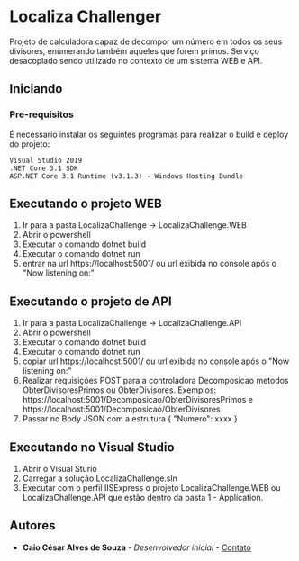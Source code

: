 # Localiza Challenger
Projeto de calculadora capaz de decompor um número em todos os seus divisores, enumerando também aqueles que forem primos. Serviço desacoplado sendo utilizado
no contexto de um sistema WEB e API.

## Iniciando

### Pre-requisitos

É necessario instalar os seguintes programas para realizar o build e deploy do projeto:

```
Visual Studio 2019
.NET Core 3.1 SDK
ASP.NET Core 3.1 Runtime (v3.1.3) - Windows Hosting Bundle
```

## Executando o projeto WEB
1. Ir para a pasta LocalizaChallenge -> LocalizaChallenge.WEB
1. Abrir o powershell
1. Executar o comando dotnet build
1. Executar o comando dotnet run
1. entrar na url https://localhost:5001/ ou url exibida no console após o "Now listening on:"

## Executando o projeto de API
1. Ir para a pasta LocalizaChallenge -> LocalizaChallenge.API
1. Abrir o powershell
1. Executar o comando dotnet build
1. Executar o comando dotnet run
1. copiar url https://localhost:5001/ ou url exibida no console após o "Now listening on:"
1. Realizar requisições POST para a controladora Decomposicao metodos ObterDivisoresPrimos ou ObterDivisores.
  Exemplos: https://localhost:5001/Decomposicao/ObterDivisoresPrimos e
            https://localhost:5001/Decomposicao/ObterDivisores
1. Passar no Body JSON com a estrutura 
{
  "Numero": xxxx
}

## Executando no Visual Studio
1. Abrir o Visual Sturio
1. Carregar a solução LocalizaChallenge.sln
1. Executar com o perfil IISExpress o projeto LocalizaChallenge.WEB ou LocalizaChallenge.API que estão dentro da pasta 1 - Application.

## Autores

* **Caio César Alves de Souza** - *Desenvolvedor inicial* - [Contato](https://linkedin.com/in/caio-souza-dev/)
